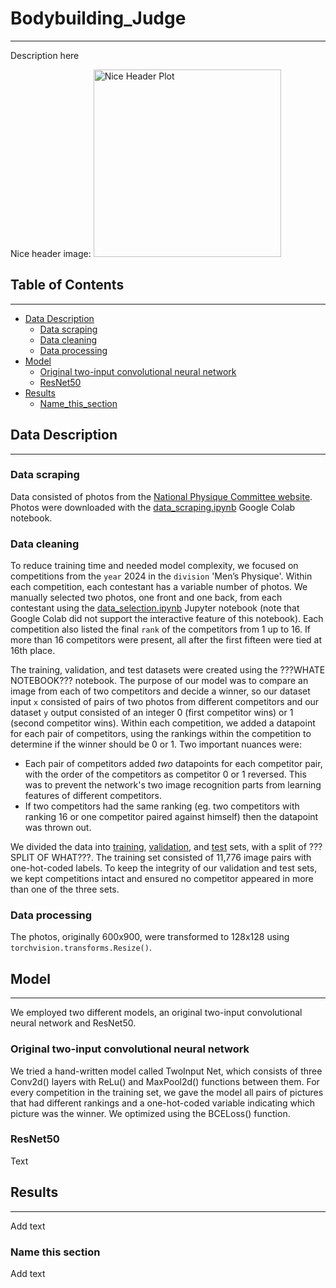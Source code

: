 # Bodybuilding_Judge
--------------------

Description here

Nice header image:
<img src="images/placeholder.png" alt="Nice Header Plot" width="300"/>

## Table of Contents
--------------------
- [Data Description](#data-description)
    - [Data scraping](#data-scraping)
    - [Data cleaning](#data-cleaning)
    - [Data processing](#data-processing)
- [Model](#model)
    - [Original two-input convolutional neural network](#Original-two-input-convolutional-neural-network)
    - [ResNet50](#ResNet50)
- [Results](#results)
    - [Name_this_section](#name_this_section)

## Data Description
-------------------
### Data scraping
Data consisted of photos from the [National Physique Committee website](https://contests.npcnewsonline.com/contests/2024). Photos were downloaded with the [data_scraping.ipynb](./notebooks/data_scraping.ipynb) Google Colab notebook.

### Data cleaning
To reduce training time and needed model complexity, we focused on competitions from the `year` 2024 in the `division` 'Men’s Physique'. Within each competition, each contestant has a variable number of photos. We manually selected two photos, one front and one back, from each contestant using the [data_selection.ipynb](./notebooks/data_selection.ipynb) Jupyter notebook (note that Google Colab did not support the interactive feature of this notebook). Each competition also listed the final `rank` of the competitors from 1 up to 16. If more than 16 competitors were present, all after the first fifteen were tied at 16th place.

The training, validation, and test datasets were created using the ???WHATE NOTEBOOK??? notebook. The purpose of our model was to compare an image from each of two competitors and decide a winner, so our dataset input `x` consisted of pairs of two photos from different competitors and our dataset `y` output consisted of an integer 0 (first competitor wins) or 1 (second competitor wins). Within each competition, we added a datapoint for each pair of competitors, using the rankings within the competition to determine if the winner should be 0 or 1. Two important nuances were:
- Each pair of competitors added *two* datapoints for each competitor pair, with the order of the competitors as competitor 0 or 1 reversed. This was to prevent the network's two image recognition parts from learning features of different competitors.
- If two competitors had the same ranking (eg. two competitors with ranking 16 or one competitor paired against himself) then the datapoint was thrown out.

We divided the data into [training](./data/df_train.pkl), [validation](./data/df_val.pkl), and [test](./data/df_test.pkl) sets, with a split of ???SPLIT OF WHAT???. The training set consisted of 11,776 image pairs with one-hot-coded labels. To keep the integrity of our validation and test sets, we kept competitions intact and ensured no competitor appeared in more than one of the three sets.

### Data processing
The photos, originally 600x900, were transformed to 128x128 using `torchvision.transforms.Resize()`.

## Model
-----------------------------------------
We employed two different models, an original two-input convolutional neural network and ResNet50.

### Original two-input convolutional neural network
We tried a hand-written model called TwoInput Net, which consists of three Conv2d() layers with ReLu() and MaxPool2d() functions between them. For every competition in the training set, we gave the model all pairs of pictures that had different rankings and a one-hot-coded variable indicating which picture was the winner. We optimized using the BCELoss() function.

### ResNet50
Text

## Results
-----------------------------------------------------------------------------------------------------------------------
Add text

### Name this section
Add text
